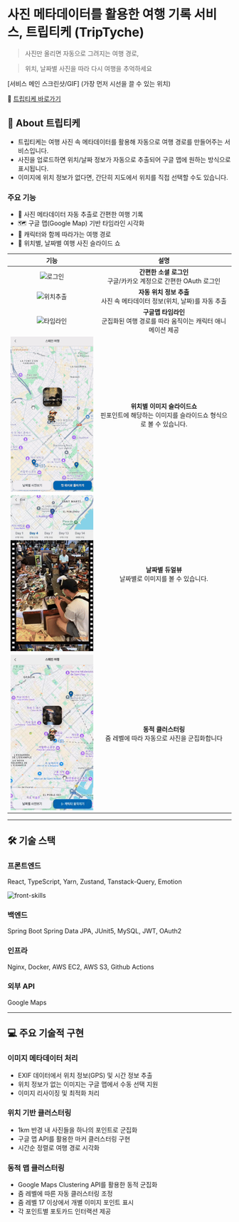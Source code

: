 # 사진 메타데이터를 활용한 여행 기록 서비스, 트립티케 (TripTyche)

> 사진만 올리면 자동으로 그려지는 여행 경로,

> 위치, 날짜별 사진을 따라 다시 여행을 추억하세요

[서비스 메인 스크린샷/GIF] (가장 먼저 시선을 끌 수 있는 위치)

🔗 [트립티케 바로가기](https://triptyche.world)

## 📸 About 트립티케

-   트립티케는 여행 사진 속 메타데이터를 활용해 자동으로 여행 경로를 만들어주는 서비스입니다.
-   사진을 업로드하면 위치/날짜 정보가 자동으로 추출되어 구글 맵에 원하는 방식으로 표시됩니다.
-   이미지에 위치 정보가 없다면, 간단히 지도에서 위치를 직접 선택할 수도 있습니다.

### 주요 기능

-   📍 사진 메타데이터 자동 추출로 간편한 여행 기록
-   🗺️ 구글 맵(Google Map) 기반 타임라인 시각화
-   🚶 캐릭터와 함께 따라가는 여행 경로
-   📱 위치별, 날짜별 여행 사진 슬라이드 쇼

|                         기능                         |                                                설명                                                 |
| :--------------------------------------------------: | :-------------------------------------------------------------------------------------------------: |
|          ![로그인](/docs/images/login.gif)           |                **간편한 소셜 로그인** <br/> 구글/카카오 계정으로 간편한 OAuth 로그인                |
|        ![위치추출](/docs/images/metadata.gif)        |            **자동 위치 정보 추출** <br/> 사진 속 메타데이터 정보(위치, 날짜)를 자동 추출            |
|        ![타임라인](/docs/images/timeline.gif)        |         **구글맵 타임라인** <br/> 군집화된 여행 경로를 따라 움직이는 캐릭터 애니메이션 제공         |
| ![위치별 이미지](/docs/images/image-by-pinpoint.gif) | **위치별 이미지 슬라이드쇼** <br/> 핀포인트에 해당하는 이미지를 슬라이드쇼 형식으로 볼 수 있습니다. |
|   ![날짜별 이미지](/docs/images/image-by-date.gif)   |                      **날짜별 듀얼뷰** <br/> 날짜별로 이미지를 볼 수 있습니다.                      |
|      ![클러스터링](/docs/images/clustering.gif)      |                **동적 클러스터링** <br/> 줌 레벨에 따라 자동으로 사진을 군집화합니다                |

---

## 🛠️ 기술 스택

### 프론트엔드

React, TypeScript, Yarn, Zustand, Tanstack-Query, Emotion

![front-skills](https://github.com/user-attachments/assets/556ba8e3-7411-4719-8279-4392a548c21f)


### 백엔드

Spring Boot Spring Data JPA, JUnit5, MySQL, JWT, OAuth2

### 인프라

Nginx, Docker, AWS EC2, AWS S3, Github Actions

### 외부 API

Google Maps

---

## 💻 주요 기술적 구현

### 이미지 메타데이터 처리

-   EXIF 데이터에서 위치 정보(GPS) 및 시간 정보 추출
-   위치 정보가 없는 이미지는 구글 맵에서 수동 선택 지원
-   이미지 리사이징 및 최적화 처리

### 위치 기반 클러스터링

-   1km 반경 내 사진들을 하나의 포인트로 군집화
-   구글 맵 API를 활용한 마커 클러스터링 구현
-   시간순 정렬로 여행 경로 시각화

### 동적 맵 클러스터링

-   Google Maps Clustering API를 활용한 동적 군집화
-   줌 레벨에 따른 자동 클러스터링 조정
-   줌 레벨 17 이상에서 개별 이미지 포인트 표시
-   각 포인트별 포토카드 인터랙션 제공
